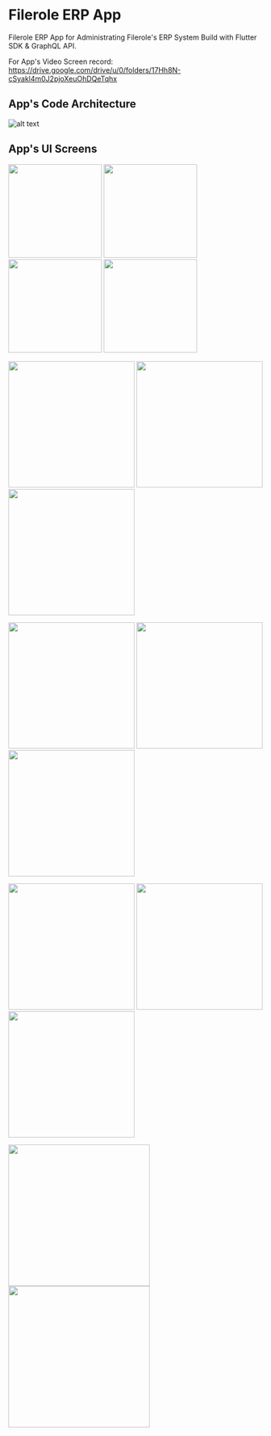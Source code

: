 # Filerole ERP App

Filerole ERP App for Administrating Filerole's ERP System Build with Flutter SDK & GraphQL API.


For App's Video Screen record:
https://drive.google.com/drive/u/0/folders/17Hh8N-cSyakl4m0J2pjoXeuOhDQeTqhx

## App's Code Architecture
![alt text](https://github.com/omarreess/Filerole_ERP_App/blob/master/Filerole%20UI/filerole_arch.png)


## App's UI Screens

<p float="left">
   <img src="https://github.com/omarreess/Filerole_ERP_App/blob/master/Filerole%20UI/Screenshot_2021-04-15-17-49-41-45_23eb85fe9da3756818fdce7313bd4d79.jpg" width="185" />
  <img src="https://github.com/omarreess/Filerole_ERP_App/blob/master/Filerole%20UI/auth0.jpg" width="185" />
    <img src="https://github.com/omarreess/Filerole_ERP_App/blob/master/Filerole%20UI/auth1.jpg" width="185" /> 
  <img src="https://github.com/omarreess/Filerole_ERP_App/blob/master/Filerole%20UI/auth2.jpg" width="185" />
  


  
</p>
<p float="left">
  <img src="https://github.com/omarreess/Filerole_ERP_App/blob/master/Filerole%20UI/Screenshot_2021-04-15-17-45-51-86_23eb85fe9da3756818fdce7313bd4d79.jpg" width="250" /> 
  <img src="https://github.com/omarreess/Filerole_ERP_App/blob/master/Filerole%20UI/Screenshot_2021-04-15-17-45-56-54_23eb85fe9da3756818fdce7313bd4d79.jpg" width="250" />
   <img src="https://github.com/omarreess/Filerole_ERP_App/blob/master/Filerole%20UI/Screenshot_2021-04-15-17-45-54-11_23eb85fe9da3756818fdce7313bd4d79.jpg" width="250" />

</p>

<p float="left">
 
   <img src="https://github.com/omarreess/Filerole_ERP_App/blob/master/Filerole%20UI/Screenshot_2021-04-15-17-46-55-73_23eb85fe9da3756818fdce7313bd4d79.jpg" width="250" />
 
   <img src="https://github.com/omarreess/Filerole_ERP_App/blob/master/Filerole%20UI/Screenshot_2021-04-15-17-48-04-21_23eb85fe9da3756818fdce7313bd4d79.jpg" width="250" />
  <img src="https://github.com/omarreess/Filerole_ERP_App/blob/master/Filerole%20UI/Screenshot_2021-04-15-19-06-20-21_23eb85fe9da3756818fdce7313bd4d79.jpg" width="250" />
  
  
</p>
<p float="left">

  <img src="https://github.com/omarreess/Filerole_ERP_App/blob/master/Filerole%20UI/Screenshot_2021-04-15-17-48-40-74_23eb85fe9da3756818fdce7313bd4d79.jpg" width="250" />
   <img src="https://github.com/omarreess/Filerole_ERP_App/blob/master/Filerole%20UI/Screenshot_2021-04-15-17-48-07-93_23eb85fe9da3756818fdce7313bd4d79.jpg" width="250" />
      <img src="https://github.com/omarreess/Filerole_ERP_App/blob/master/Filerole%20UI/Screenshot_2021-04-15-17-49-15-36_23eb85fe9da3756818fdce7313bd4d79.jpg" width="250"/>

  
</p>
<p float="left">

  <img src="https://github.com/omarreess/Filerole_ERP_App/blob/master/Filerole%20UI/Screenshot_2021-06-16-14-18-43-28_ee1a075f704ab79d7266d3e014b3f4ad.jpg" width="280" />
   <img src="https://github.com/omarreess/Filerole_ERP_App/blob/master/Filerole%20UI/Screenshot_2021-04-15-17-46-28-88_23eb85fe9da3756818fdce7313bd4d79.jpg" width="280" />

  
  
</p>

